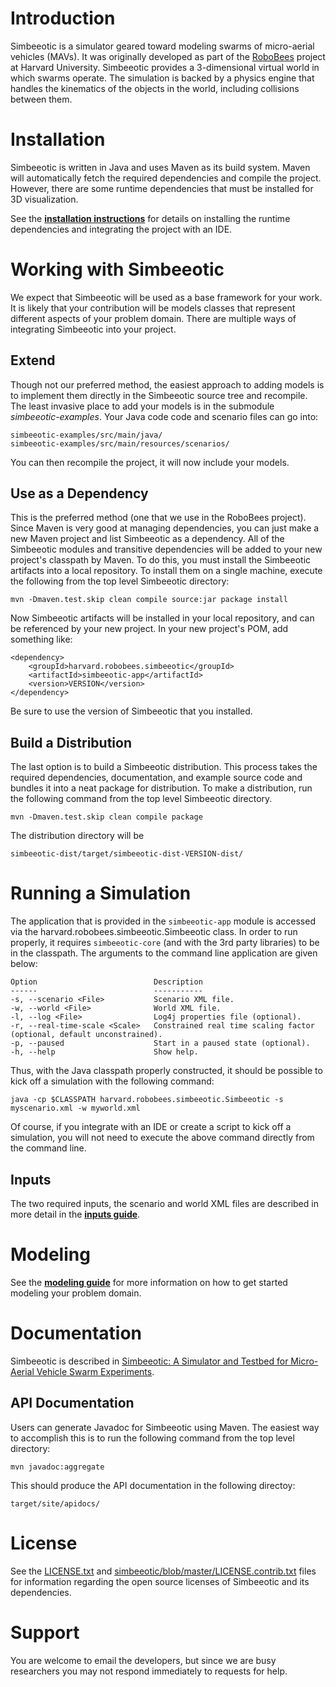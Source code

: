 # Introduction

Simbeeotic is a simulator geared toward modeling swarms of micro-aerial vehicles (MAVs). It was originally developed as part of the [RoboBees](http://robobees.seas.harvard.edu) project at Harvard University. Simbeeotic provides a 3-dimensional virtual world in which swarms operate. The simulation is backed by a physics engine that handles the kinematics of the objects in the world, including collisions between them.

# Installation
Simbeeotic is written in Java and uses Maven as its build system. Maven will automatically fetch the required dependencies and compile the project. However, there are some runtime dependencies that must be installed for 3D visualization.

See the **[installation instructions](simbeeotic/blob/master/site/install.md)** for details on installing the runtime dependencies and integrating the project with an IDE.


# Working with Simbeeotic
We expect that Simbeeotic will be used as a base framework for your work. It is likely that your contribution will be models classes that represent different aspects of your problem domain. There are multiple ways of integrating Simbeeotic into your project. 

## Extend
Though not our preferred method, the easiest approach to adding models is to implement them directly in the Simbeeotic source tree and recompile. The least invasive place to add your models is in the submodule *simbeeotic-examples*. Your Java code code and scenario files can go into:

    simbeeotic-examples/src/main/java/
    simbeeotic-examples/src/main/resources/scenarios/

You can then recompile the project, it will now include your models.

## Use as a Dependency
This is the preferred method (one that we use in the RoboBees project). Since Maven is very good at managing dependencies, you can just make a new Maven project and list Simbeeotic as a dependency. All of the Simbeeotic modules and transitive dependencies will be added to your new project's classpath by Maven. To do this, you must install the Simbeeotic artifacts into a local repository. To install them on a single machine, execute the following from the top level Simbeeotic directory:

    mvn -Dmaven.test.skip clean compile source:jar package install

Now Simbeeotic artifacts will be installed in your local repository, and can be referenced by your new project. In your new project's POM, add something like:

    <dependency>
        <groupId>harvard.robobees.simbeeotic</groupId>
        <artifactId>simbeeotic-app</artifactId>
        <version>VERSION</version>
    </dependency>

Be sure to use the version of Simbeeotic that you installed.

## Build a Distribution
The last option is to build a Simbeeotic distribution. This process takes the required dependencies, documentation, and example source code and bundles it into a neat package for distribution. To make a distribution, run the following command from the top level Simbeeotic directory.

    mvn -Dmaven.test.skip clean compile package

The distribution directory will be

    simbeeotic-dist/target/simbeeotic-dist-VERSION-dist/

# Running a Simulation
The application that is provided in the `simbeeotic-app` module is accessed via the harvard.robobees.simbeeotic.Simbeeotic class. In order to run properly, it requires `simbeeotic-core` (and with the 3rd party libraries) to be in the classpath. The arguments to the command line application are given below:

    Option               			Description                            
    ------                       	-----------
    -s, --scenario <File>			Scenario XML file.                     
    -w, --world <File>				World XML file.                              
    -l, --log <File>				Log4j properties file (optional).      
    -r, --real-time-scale <Scale>	Constrained real time scaling factor (optional, default unconstrained).
    -p, --paused					Start in a paused state (optional).
    -h, --help						Show help.

Thus, with the Java classpath properly constructed, it should be possible to kick off a simulation with the following command:

    java -cp $CLASSPATH harvard.robobees.simbeeotic.Simbeeotic -s myscenario.xml -w myworld.xml

Of course, if you integrate with an IDE or create a script to kick off a simulation, you will not need to execute the above command directly from the command line.

## Inputs

The two required inputs, the scenario and world XML files are described in more detail in the **[inputs guide](simbeeotic/blob/master/site/inputs.md)**.

# Modeling
See the **[modeling guide](simbeeotic/blob/master/site/modeling.md)** for more information on how to get started modeling your problem domain.

# Documentation

Simbeeotic is described in [Simbeeotic: A Simulator and Testbed for Micro-Aerial Vehicle Swarm Experiments](simbeeotic/raw/master/site/simbeeotic-ipsn12.pdf).

## API Documentation
Users can generate Javadoc for Simbeeotic using Maven. The easiest way to accomplish this is to run the following command from the top level directory:

    mvn javadoc:aggregate

This should produce the API documentation in the following directoy:

    target/site/apidocs/

# License
See the [LICENSE.txt](LICENSE.txt) and [simbeeotic/blob/master/LICENSE.contrib.txt](simbeeotic/blob/master/LICENSE.contrib.txt) files for information regarding the open source licenses of Simbeeotic and its dependencies. 
 
# Support
You are welcome to email the developers, but since we are busy researchers you may not respond immediately to requests for help.
    